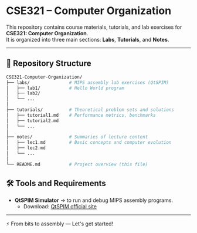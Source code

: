 # CSE321 – Computer Organization  

This repository contains course materials, tutorials, and lab exercises for **CSE321: Computer Organization**.  
It is organized into three main sections: **Labs**, **Tutorials**, and **Notes**.  

---

## 📂 Repository Structure  

```bash
CSE321-Computer-Organization/
├── labs/               # MIPS assembly lab exercises (QtSPIM)
│   ├── lab1/           # Hello World program
│   ├── lab2/
│   └── ...
│
├── tutorials/          # Theoretical problem sets and solutions
│   ├── tutorial1.md    # Performance metrics, benchmarks
│   ├── tutorial2.md
│   └── ...
│
├── notes/              # Summaries of lecture content
│   ├── lec1.md         # Basic concepts and computer evolution
│   ├── lec2.md
│   └── ...
│
└── README.md           # Project overview (this file)
```

## 🛠️ Tools and Requirements  

- **QtSPIM Simulator** → to run and debug MIPS assembly programs.  
  - Download: [QtSPIM official site](https://spimsimulator.sourceforge.net/)  


---
⚡ From bits to assembly — Let's get started!
